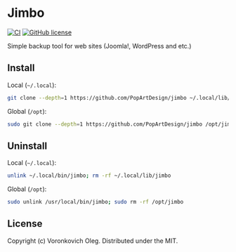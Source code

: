 # Jimbo

[![CI](https://github.com/PopArtDesign/jimbo/actions/workflows/ci.yaml/badge.svg)](https://github.com/PopArtDesign/jimbo/actions/workflows/ci.yaml)
[![GitHub license](https://img.shields.io/github/license/PopArtDesign/jimbo)](https://github.com/PopArtDesign/jimbo/blob/main/LICENSE)

Simple backup tool for web sites (Joomla!, WordPress and etc.)

## Install

Local (`~/.local`):

```sh
git clone --depth=1 https://github.com/PopArtDesign/jimbo ~/.local/lib/jimbo && ln -s ~/.local/lib/jimbo/bin/jimbo ~/.local/bin/jimbo
```

Global (`/opt`):

```sh
sudo git clone --depth=1 https://github.com/PopArtDesign/jimbo /opt/jimbo && sudo ln -s /opt/jimbo/bin/jimbo /usr/local/bin/jimbo
```

## Uninstall

Local (`~/.local`):

```sh
unlink ~/.local/bin/jimbo; rm -rf ~/.local/lib/jimbo
```

Global (`/opt`):

```sh
sudo unlink /usr/local/bin/jimbo; sudo rm -rf /opt/jimbo
```

## License

Copyright (c) Voronkovich Oleg. Distributed under the MIT.
